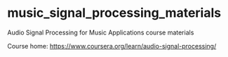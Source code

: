 # music_signal_processing_materials

Audio Signal Processing for Music Applications course materials

Course home: https://www.coursera.org/learn/audio-signal-processing/
